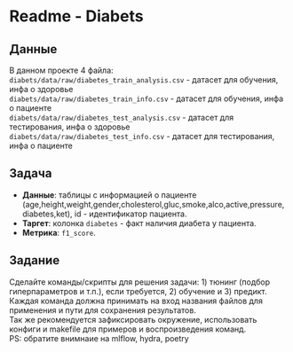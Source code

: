 # Readme - Diabets

## **Данные**
В данном проекте 4 файла:  
`diabets/data/raw/diabetes_train_analysis.csv` - датасет для обучения, инфа о здоровье  
`diabets/data/raw/diabetes_train_info.csv` - датасет для обучения, инфа о пациенте    
`diabets/data/raw/diabetes_test_analysis.csv` - датасет для тестирования, инфа о здоровье  
`diabets/data/raw/diabetes_test_info.csv` - датасет для тестирования, инфа о пациенте  

## **Задача**
- **Данные**: таблицы с информацией о пациенте (age,height,weight,gender,cholesterol,gluc,smoke,alco,active,pressure,diabetes,ket), 
id - идентификатор пациента.    
- **Таргет**: колонка `diabetes` - факт наличия диабета у пациента.      
- **Метрика**: `f1_score`.     

## **Задание**
Сделайте команды/скрипты для решения задачи: 1) тюнинг (подбор гиперпараметров и т.п.), если требуется, 2) обучение и 3) предикт.
Каждая команда должна принимать на вход названия файлов для применения и пути для сохранения результатов.  
Так же рекомендуется зафиксировать окружение, использовать конфиги и makefile для примеров и воспроизведения команд.  
PS: обратите внимнаие на mlflow, hydra, poetry
